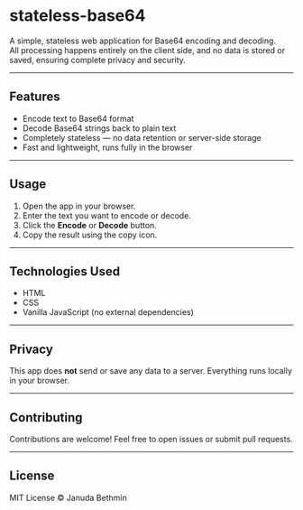 # stateless-base64

A simple, stateless web application for Base64 encoding and decoding.  
All processing happens entirely on the client side, and no data is stored or saved, ensuring complete privacy and security.

---

## Features

- Encode text to Base64 format  
- Decode Base64 strings back to plain text  
- Completely stateless — no data retention or server-side storage  
- Fast and lightweight, runs fully in the browser  

---

## Usage

1. Open the app in your browser.  
2. Enter the text you want to encode or decode.  
3. Click the **Encode** or **Decode** button.  
4. Copy the result using the copy icon.

---

## Technologies Used

- HTML  
- CSS  
- Vanilla JavaScript (no external dependencies)  

---

## Privacy

This app does **not** send or save any data to a server. Everything runs locally in your browser.

---

## Contributing

Contributions are welcome! Feel free to open issues or submit pull requests.

---

## License

MIT License © Januda Bethmin

